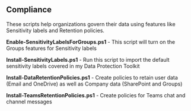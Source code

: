 ## Compliance

These scripts help organizations govern their data using features like Sensitivity labels and Retention policies.
<p><b>Enable-SensitivityLabelsForGroups.ps1</b> - This script will turn on the Groups features for Sensitivity labels
<p><b>Install-SensitivityLabels.ps1</b> - Run this script to import the default sensitivity labels covered in my Data Protection Toolkit
<p><b>Install-DataRetentionPolicies.ps1</b> - Create policies to retain user data (Email and OneDrive) as well as Company data (SharePoint and Groups)
<p><b>Install-TeamsRetentionPolicies.ps1</b> - Create policies for Teams chat and channel messages
